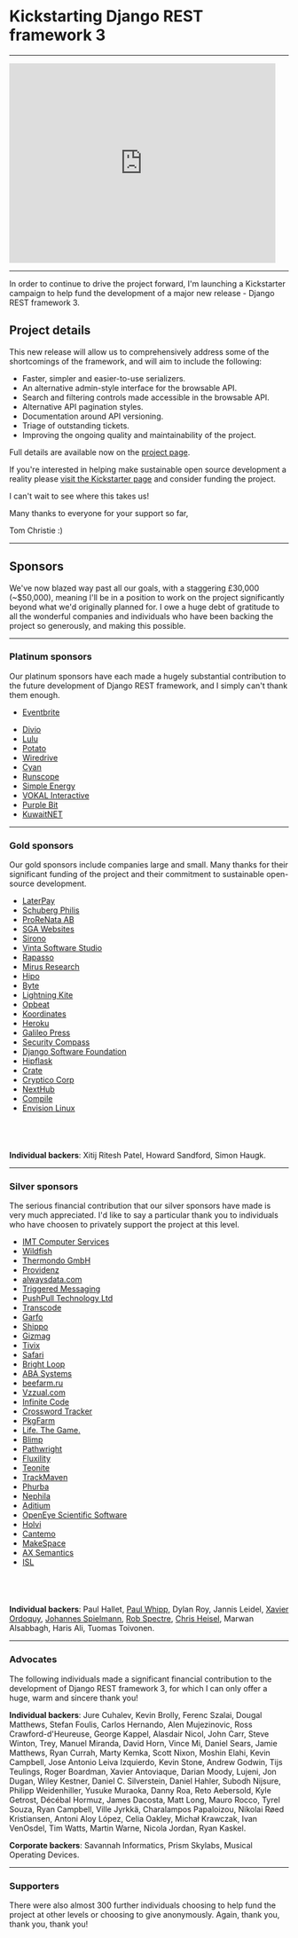 # Kickstarting Django REST framework 3

---

<iframe width="480" height="360" src="https://www.kickstarter.com/projects/tomchristie/django-rest-framework-3/widget/video.html" frameborder="0" scrolling="no"> </iframe>

---

In order to continue to drive the project forward, I'm launching a Kickstarter campaign to help fund the development of a major new release - Django REST framework 3.

## Project details

This new release will allow us to comprehensively address some of the shortcomings of the framework, and will aim to include the following:

* Faster, simpler and easier-to-use serializers.
* An alternative admin-style interface for the browsable API.
* Search and filtering controls made accessible in the browsable API.
* Alternative API pagination styles.
* Documentation around API versioning.
* Triage of outstanding tickets.
* Improving the ongoing quality and maintainability of the project.

Full details are available now on the [project page](https://www.kickstarter.com/projects/tomchristie/django-rest-framework-3).

If you're interested in helping make sustainable open source development a reality please [visit the Kickstarter page](https://www.kickstarter.com/projects/tomchristie/django-rest-framework-3) and consider funding the project.

I can't wait to see where this takes us!

Many thanks to everyone for your support so far,

  Tom Christie :)

---

## Sponsors

We've now blazed way past all our goals, with a staggering £30,000 (~$50,000), meaning I'll be in a position to work on the project significantly beyond what we'd originally planned for. I owe a huge debt of gratitude to all the wonderful companies and individuals who have been backing the project so generously, and making this possible.

---

### Platinum sponsors

Our platinum sponsors have each made a hugely substantial contribution to the future development of Django REST framework, and I simply can't thank them enough.

<ul class="sponsor diamond">
<li><a href="https://www.eventbrite.com/" rel="nofollow" style="background-image:url(../img/sponsors/0-eventbrite.png);">Eventbrite</a></li>
</ul>

<ul class="sponsor platinum">
<li><a href="https://www.divio.ch/" rel="nofollow" style="background-image:url(../img/sponsors/1-divio.png);">Divio</a></li>
<li><a href="http://company.onlulu.com/en/" rel="nofollow" style="background-image:url(../img/sponsors/1-lulu.png);">Lulu</a></li>
<li><a href="https://p.ota.to/" rel="nofollow" style="background-image:url(../img/sponsors/1-potato.png);">Potato</a></li>
<li><a href="http://www.wiredrive.com/" rel="nofollow" style="background-image:url(../img/sponsors/1-wiredrive.png);">Wiredrive</a></li>
<li><a href="http://www.cyaninc.com/" rel="nofollow" style="background-image:url(../img/sponsors/1-cyan.png);">Cyan</a></li>
<li><a href="https://www.runscope.com/" rel="nofollow" style="background-image:url(../img/sponsors/1-runscope.png);">Runscope</a></li>
<li><a href="http://simpleenergy.com/" rel="nofollow" style="background-image:url(../img/sponsors/1-simple-energy.png);">Simple Energy</a></li>
<li><a href="http://vokalinteractive.com/" rel="nofollow" style="background-image:url(../img/sponsors/1-vokal_interactive.png);">VOKAL Interactive</a></li>
<li><a href="http://www.purplebit.com/" rel="nofollow" style="background-image:url(../img/sponsors/1-purplebit.png);">Purple Bit</a></li>
<li><a href="http://www.kuwaitnet.net/" rel="nofollow" style="background-image:url(../img/sponsors/1-kuwaitnet.png);">KuwaitNET</a></li>
</ul>

<div style="clear: both"></div>

---

### Gold sponsors

Our gold sponsors include companies large and small. Many thanks for their significant funding of the project and their commitment to sustainable open-source development.

<ul class="sponsor gold">
<li><a href="https://laterpay.net/" rel="nofollow" style="background-image:url(../img/sponsors/2-laterpay.png);">LaterPay</a></li>
<li><a href="https://www.schubergphilis.com/" rel="nofollow" style="background-image:url(../img/sponsors/2-schuberg_philis.png);">Schuberg Philis</a></li>
<li><a href="http://prorenata.se/" rel="nofollow" style="background-image:url(../img/sponsors/2-prorenata.png);">ProReNata AB</a></li>
<li><a href="https://www.sgawebsites.com/" rel="nofollow" style="background-image:url(../img/sponsors/2-sga.png);">SGA Websites</a></li>
<li><a href="http://www.sirono.com/" rel="nofollow" style="background-image:url(../img/sponsors/2-sirono.png);">Sirono</a></li>
<li><a href="http://www.vinta.com.br/" rel="nofollow" style="background-image:url(../img/sponsors/2-vinta.png);">Vinta Software Studio</a></li>
<li><a href="http://www.rapasso.nl/index.php/en" rel="nofollow" style="background-image:url(../img/sponsors/2-rapasso.png);">Rapasso</a></li>
<li><a href="https://mirusresearch.com/" rel="nofollow" style="background-image:url(../img/sponsors/2-mirus_research.png);">Mirus Research</a></li>
<li><a href="http://hipolabs.com" rel="nofollow" style="background-image:url(../img/sponsors/2-hipo.png);">Hipo</a></li>
<li><a href="http://www.byte.nl" rel="nofollow" style="background-image:url(../img/sponsors/2-byte.png);">Byte</a></li>
<li><a href="http://lightningkite.com/" rel="nofollow" style="background-image:url(../img/sponsors/2-lightning_kite.png);">Lightning Kite</a></li>
<li><a href="https://opbeat.com/" rel="nofollow" style="background-image:url(../img/sponsors/2-opbeat.png);">Opbeat</a></li>
<li><a href="https://koordinates.com" rel="nofollow" style="background-image:url(../img/sponsors/2-koordinates.png);">Koordinates</a></li>
<li><a href="https://www.heroku.com/" rel="nofollow" style="background-image:url(../img/sponsors/2-heroku.png);">Heroku</a></li>
<li><a href="https://www.galileo-press.de/" rel="nofollow" style="background-image:url(../img/sponsors/2-galileo_press.png);">Galileo Press</a></li>
<li><a href="http://www.securitycompass.com/" rel="nofollow" style="background-image:url(../img/sponsors/2-security_compass.png);">Security Compass</a></li>
<li><a href="https://www.djangoproject.com/foundation/" rel="nofollow" style="background-image:url(../img/sponsors/2-django.png);">Django Software Foundation</a></li>
<li><a href="http://www.hipflaskapp.com" rel="nofollow" style="background-image:url(../img/sponsors/2-hipflask.png);">Hipflask</a></li>
<li><a href="http://www.crate.io/" rel="nofollow" style="background-image:url(../img/sponsors/2-crate.png);">Crate</a></li>
<li><a href="http://crypticocorp.com/" rel="nofollow" style="background-image:url(../img/sponsors/2-cryptico.png);">Cryptico Corp</a></li>
<li><a href="http://www.nexthub.com/" rel="nofollow" style="background-image:url(../img/sponsors/2-nexthub.png);">NextHub</a></li>
<li><a href="https://www.compile.com/" rel="nofollow" style="background-image:url(../img/sponsors/2-compile.png);">Compile</a></li>
<li><a href="http://envisionlinux.org/blog" rel="nofollow">Envision Linux</a></li>
</ul>

<div style="clear: both; padding-bottom: 40px;"></div>

**Individual backers**: Xitij Ritesh Patel, Howard Sandford, Simon Haugk.

---

### Silver sponsors

The serious financial contribution that our silver sponsors have made is very much appreciated. I'd like to say a particular thank&nbsp;you to individuals who have choosen to privately support the project at this level.

<ul class="sponsor silver">
<li><a href="http://www.imtapps.com/" rel="nofollow" style="background-image:url(../img/sponsors/3-imt_computer_services.png);">IMT Computer Services</a></li>
<li><a href="http://wildfish.com/" rel="nofollow" style="background-image:url(../img/sponsors/3-wildfish.png);">Wildfish</a></li>
<li><a href="http://www.thermondo.de/" rel="nofollow" style="background-image:url(../img/sponsors/3-thermondo-gmbh.png);">Thermondo GmbH</a></li>
<li><a href="http://providenz.fr/" rel="nofollow" style="background-image:url(../img/sponsors/3-providenz.png);">Providenz</a></li>
<li><a href="https://www.alwaysdata.com" rel="nofollow" style="background-image:url(../img/sponsors/3-alwaysdata.png);">alwaysdata.com</a></li>
<li><a href="http://www.triggeredmessaging.com/" rel="nofollow" style="background-image:url(../img/sponsors/3-triggered_messaging.png);">Triggered Messaging</a></li>
<li><a href="https://www.ipushpull.com/" rel="nofollow" style="background-image:url(../img/sponsors/3-ipushpull.png);">PushPull Technology Ltd</a></li>
<li><a href="http://www.transcode.de/" rel="nofollow" style="background-image:url(../img/sponsors/3-transcode.png);">Transcode</a></li>
<li><a href="https://garfo.io/" rel="nofollow" style="background-image:url(../img/sponsors/3-garfo.png);">Garfo</a></li>
<li><a href="https://goshippo.com/" rel="nofollow" style="background-image:url(../img/sponsors/3-shippo.png);">Shippo</a></li>
<li><a href="http://www.gizmag.com/" rel="nofollow" style="background-image:url(../img/sponsors/3-gizmag.png);">Gizmag</a></li>
<li><a href="http://www.tivix.com/" rel="nofollow" style="background-image:url(../img/sponsors/3-tivix.png);">Tivix</a></li>
<li><a href="http://www.safaribooksonline.com/" rel="nofollow" style="background-image:url(../img/sponsors/3-safari.png);">Safari</a></li>
<li><a href="http://brightloop.com/" rel="nofollow" style="background-image:url(../img/sponsors/3-brightloop.png);">Bright Loop</a></li>
<li><a href="http://www.aba-systems.com.au/" rel="nofollow" style="background-image:url(../img/sponsors/3-aba.png);">ABA Systems</a></li>
<li><a href="http://beefarm.ru/" rel="nofollow" style="background-image:url(../img/sponsors/3-beefarm.png);">beefarm.ru</a></li>
<li><a href="http://www.vzzual.com/" rel="nofollow" style="background-image:url(../img/sponsors/3-vzzual.png);">Vzzual.com</a></li>
<li><a href="http://infinite-code.com/" rel="nofollow" style="background-image:url(../img/sponsors/3-infinite_code.png);">Infinite Code</a></li>
<li><a href="http://crosswordtracker.com/" rel="nofollow" style="background-image:url(../img/sponsors/3-crosswordtracker.png);">Crossword Tracker</a></li>
<li><a href="https://www.pkgfarm.com/" rel="nofollow" style="background-image:url(../img/sponsors/3-pkgfarm.png);">PkgFarm</a></li>
<li><a href="http://life.tl/" rel="nofollow" style="background-image:url(../img/sponsors/3-life_the_game.png);">Life. The Game.</a></li>
<li><a href="http://blimp.io/" rel="nofollow" style="background-image:url(../img/sponsors/3-blimp.png);">Blimp</a></li>
<li><a href="http://pathwright.com" rel="nofollow" style="background-image:url(../img/sponsors/3-pathwright.png);">Pathwright</a></li>
<li><a href="http://fluxility.com/" rel="nofollow" style="background-image:url(../img/sponsors/3-fluxility.png);">Fluxility</a></li>
<li><a href="http://teonite.com/" rel="nofollow" style="background-image:url(../img/sponsors/3-teonite.png);">Teonite</a></li>
<li><a href="http://trackmaven.com/" rel="nofollow" style="background-image:url(../img/sponsors/3-trackmaven.png);">TrackMaven</a></li>
<li><a href="http://www.phurba.net/" rel="nofollow" style="background-image:url(../img/sponsors/3-phurba.png);">Phurba</a></li>
<li><a href="http://www.nephila.co.uk/" rel="nofollow" style="background-image:url(../img/sponsors/3-nephila.png);">Nephila</a></li>
<li><a href="http://www.aditium.com/" rel="nofollow" style="background-image:url(../img/sponsors/3-aditium.png);">Aditium</a></li>
<li><a href="http://www.eyesopen.com/" rel="nofollow" style="background-image:url(../img/sponsors/3-openeye.png);">OpenEye Scientific Software</a></li>
<li><a href="https://holvi.com/" rel="nofollow" style="background-image:url(../img/sponsors/3-holvi.png);">Holvi</a></li>
<li><a href="http://cantemo.com/" rel="nofollow" style="background-image:url(../img/sponsors/3-cantemo.gif);">Cantemo</a></li>
<li><a href="https://www.makespace.com/" rel="nofollow" style="background-image:url(../img/sponsors/3-makespace.png);">MakeSpace</a></li>
<li><a href="https://www.ax-semantics.com/" rel="nofollow" style="background-image:url(../img/sponsors/3-ax_semantics.png);">AX Semantics</a></li>
<li><a href="http://istrategylabs.com/" rel="nofollow" style="background-image:url(../img/sponsors/3-isl.png);">ISL</a></li>
</ul>

<div style="clear: both; padding-bottom: 40px;"></div>

**Individual backers**: Paul Hallet, <a href="http://www.paulwhippconsulting.com/">Paul Whipp</a>, Dylan Roy, Jannis Leidel, <a href="https://linovia.com/en/">Xavier Ordoquy</a>, <a href="http://spielmannsolutions.com/">Johannes Spielmann</a>, <a href="http://brooklynhacker.com/">Rob Spectre</a>, <a href="http://chrisheisel.com/">Chris Heisel</a>, Marwan Alsabbagh, Haris Ali, Tuomas Toivonen.

---

### Advocates

The following individuals made a significant financial contribution to the development of Django REST framework 3, for which I can only offer a huge, warm and sincere thank you!

**Individual backers**: Jure Cuhalev, Kevin Brolly, Ferenc Szalai, Dougal Matthews, Stefan Foulis, Carlos Hernando, Alen Mujezinovic, Ross Crawford-d'Heureuse, George Kappel, Alasdair Nicol, John Carr, Steve Winton, Trey, Manuel Miranda, David Horn, Vince Mi, Daniel Sears, Jamie Matthews, Ryan Currah, Marty Kemka, Scott Nixon, Moshin Elahi, Kevin Campbell, Jose Antonio Leiva Izquierdo, Kevin Stone, Andrew Godwin, Tijs Teulings, Roger Boardman, Xavier Antoviaque, Darian Moody, Lujeni, Jon Dugan, Wiley Kestner, Daniel C. Silverstein, Daniel Hahler, Subodh Nijsure, Philipp Weidenhiller, Yusuke Muraoka, Danny Roa, Reto Aebersold, Kyle Getrost, Décébal Hormuz, James Dacosta, Matt Long, Mauro Rocco, Tyrel Souza, Ryan Campbell, Ville Jyrkkä, Charalampos Papaloizou, Nikolai Røed Kristiansen, Antoni Aloy López, Celia Oakley, Michał Krawczak, Ivan VenOsdel, Tim Watts, Martin Warne, Nicola Jordan, Ryan Kaskel.

**Corporate backers**: Savannah Informatics, Prism Skylabs, Musical Operating Devices.

---

### Supporters

There were also almost 300 further individuals choosing to help fund the project at other levels or choosing to give anonymously. Again, thank you, thank you, thank you!